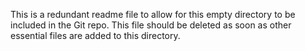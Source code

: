 This is a redundant readme file to allow for this empty directory to be included in the Git repo. This file should be deleted as soon as other essential files are added to this directory.
